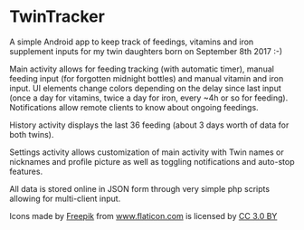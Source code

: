 # TwinTracker
A simple Android app to keep track of feedings, vitamins and iron supplement inputs for my twin daughters born on September 8th 2017 :-)

Main activity allows for feeding tracking (with automatic timer), manual feeding input (for forgotten midnight bottles) and manual vitamin and iron input.
UI elements change colors depending on the delay since last input (once a day for vitamins, twice a day for iron, every ~4h or so for feeding).
Notifications allow remote clients to know about ongoing feedings.

History activity displays the last 36 feeding (about 3 days worth of data for both twins).

Settings activity allows customization of main activity with Twin names or nicknames and profile picture as well as toggling notifications and auto-stop features.

All data is stored online in JSON form through very simple php scripts allowing for multi-client input.

<div>Icons made by <a href="http://www.freepik.com" title="Freepik">Freepik</a> from <a href="https://www.flaticon.com/" title="Flaticon">www.flaticon.com</a> is licensed by <a href="http://creativecommons.org/licenses/by/3.0/" title="Creative Commons BY 3.0" target="_blank">CC 3.0 BY</a></div>

